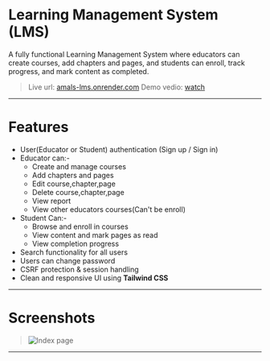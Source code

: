#  Learning Management System (LMS)

A fully functional Learning Management System where educators can create courses, add chapters and pages, and students can enroll, track progress, and mark content as completed.

> Live url: [amals-lms.onrender.com](https://amals-lms.onrender.com)
> Demo vedio: [watch](https://amals-lms.onrender.com)

---

# Features

- User(Educator or Student) authentication (Sign up / Sign in)
- Educator can:-
    - Create and manage courses
    - Add chapters and pages
    - Edit course,chapter,page
    - Delete course,chapter,page  
    - View report
    - View other educators courses(Can't be enroll)
- Student Can:-
    - Browse and enroll in courses
    - View content and mark pages as read
    - View completion progress
-  Search functionality for all users
-  Users can change password
-  CSRF protection & session handling
-  Clean and responsive UI using **Tailwind CSS**

---

# Screenshots

> ![Index page](screenshots/dashboard.png)

---
